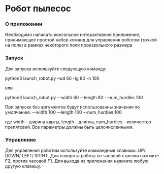 # Робот пылесос 

### О приложении
Необходимо написать консольное интерактивное приложение, 
принимающее простой набор команд для управления роботом (точкой на поле)
в рамках некоторого поля произвольного размера

### Запуск

Для запуска используйте следующую команду:

python3 launch_robot.py -wd 60 -lg 80 -n 100

или

python3 launch_robot.py --width 60 --length 80 --num_hurdles 100

При запуске без аргументов будут использованны значения по умолчанию:
--width 100 --length 100 --num_hurdles 100

где width - ширина карты, length - длинна, num_hurdles - количество препятсвий.
Все параметры должны быть целочисленными.

### Управление

Для управления роботом используйте коммандные клавишы: UP/ DOWN/ LEFT/ RIGHT.
Для поворота робота по часовой стрелки нажмите F2, против часовой F1.
Для выхода из приложения нажмите любую другую клавишу.
